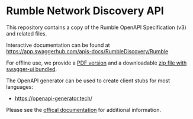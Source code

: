 # Rumble Network Discovery API

This repository contains a copy of the Rumble OpenAPI Specification (v3) and related files.

Interactive documentation can be found at https://app.swaggerhub.com/apis-docs/RumbleDiscovery/Rumble

For offline use, we provide a [PDF version](https://raw.githubusercontent.com/RumbleDiscovery/rumble-api/main/rumble-api.pdf) and a downloadable [zip file with swagger-ui bundled](https://raw.githubusercontent.com/RumbleDiscovery/rumble-api/main/rumble-api.zip).

The OpenAPI generator can be used to create client stubs for most languages:
 - https://openapi-generator.tech/

Please see the [offical documentation](https://www.rumble.run/docs/organization-api/) for additional information.
